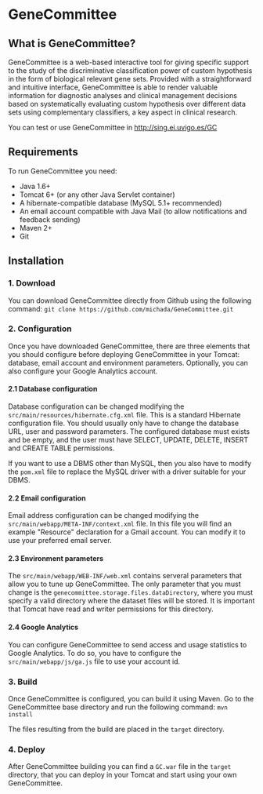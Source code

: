 GeneCommittee
=============

What is GeneCommittee?
----------------------
GeneCommittee is a web-based interactive tool for giving specific support to the study of the discriminative classification power of custom hypothesis in the form of biological relevant gene sets. Provided with a straightforward and intuitive interface, GeneCommittee is able to render valuable information for diagnostic analyses and clinical management decisions based on systematically evaluating custom hypothesis over different data sets using complementary classifiers, a key aspect in clinical research.

You can test or use GeneCommittee in http://sing.ei.uvigo.es/GC

Requirements
------------
To run GeneCommittee you need:
  - Java 1.6+
  - Tomcat 6+ (or any other Java Servlet container)
  - A hibernate-compatible database (MySQL 5.1+ recommended)
  - An email account compatible with Java Mail (to allow notifications and feedback sending)
  - Maven 2+
  - Git

Installation
------------
### 1. Download
You can download GeneCommittee directly from Github using the following command:
`git clone https://github.com/michada/GeneCommittee.git`

### 2. Configuration
Once you have downloaded GeneCommittee, there are three elements that you should configure before deploying GeneCommittee in your Tomcat: database, email account and environment parameters. Optionally, you can also configure your Google Analytics account.

#### 2.1 Database configuration
Database configuration can be changed modifying the `src/main/resources/hibernate.cfg.xml` file. This is a standard Hibernate configuration file. You should usually only have to change the database URL, user and password parameters.
The configured database must exists and be empty, and the user must have SELECT, UPDATE, DELETE, INSERT and CREATE TABLE permissions.

If you want to use a DBMS other than MySQL, then you also have to modify the `pom.xml` file to replace the MySQL driver with a driver suitable for your DBMS.

#### 2.2 Email configuration
Email address configuration can be changed modifying the `src/main/webapp/META-INF/context.xml` file. In this file you will find an example "Resource" declaration for a Gmail account. You can modify it to use your preferred email server.

#### 2.3 Environment parameters
The `src/main/webapp/WEB-INF/web.xml` contains serveral parameters that allow you to tune up GeneCommittee. The only parameter that you must change is the `genecommittee.storage.files.dataDirectory`, where you must specify a valid directory where the dataset files will be stored. It is important that Tomcat have read and writer permissions for this directory.

#### 2.4 Google Analytics
You can configure GeneCommittee to send access and usage statistics to Google Analytics. To do so, you have to configure the `src/main/webapp/js/ga.js` file to use your account id.

### 3. Build
Once GeneCommittee is configured, you can build it using Maven. Go to the GeneCommittee base directory and run the following command:
`mvn install`

The files resulting from the build are placed in the `target` directory.

### 4. Deploy
After GeneCommittee building you can find a `GC.war` file in the `target` directory, that you can deploy in your Tomcat and start using your own GeneCommittee.

